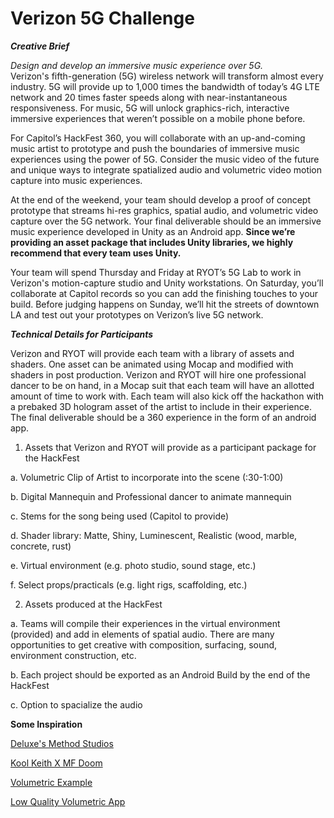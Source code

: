 # Verizon 5G Challenge

_**Creative Brief**_ 

_Design and develop an immersive music experience over 5G._  
Verizon's fifth-generation \(5G\) wireless network will transform almost every industry. 5G will provide up to 1,000 times the bandwidth of today’s 4G LTE network and 20 times faster speeds along with near-instantaneous responsiveness. For music, 5G will unlock graphics-rich, interactive immersive experiences that weren’t possible on a mobile phone before.   
  
For Capitol’s HackFest 360, you will collaborate with an up-and-coming music artist to prototype and push the boundaries of immersive music experiences using the power of 5G. Consider the music video of the future and unique ways to integrate spatialized audio and volumetric video motion capture into music experiences.   
  
At the end of the weekend, your team should develop a proof of concept prototype that streams hi-res graphics, spatial audio, and volumetric video capture over the 5G network. Your final deliverable should be an immersive music experience developed in Unity as an Android app. ​**Since we’re providing an asset package that includes Unity libraries, we highly recommend that every team uses Unity.** 

Your team will spend Thursday and Friday at RYOT’s 5G Lab to work in Verizon's motion-capture studio and Unity workstations. On Saturday, you’ll collaborate at Capitol records so you can add the finishing touches to your build. Before judging happens on Sunday, we’ll hit the streets of downtown LA and test out your prototypes on Verizon’s live 5G network.  
  


_**Technical Details for Participants**_   
  
Verizon and RYOT will provide each team with a library of assets and shaders. One asset can be animated using Mocap and modified with shaders in post production. Verizon and RYOT will hire one professional dancer to be on hand, in a Mocap suit that each team will have an allotted amount of time to work with. Each team will also kick off the hackathon with a prebaked 3D hologram asset of the artist to include in their experience. The final deliverable should be a 360 experience in the form of an android app.   
  
1. Assets that Verizon and RYOT will provide as a participant package for the HackFest 

a. Volumetric Clip of Artist to incorporate into the scene \(:30-1:00\) 

b. Digital Mannequin and Professional dancer to animate mannequin 

c. Stems for the song being used \(Capitol to provide\) 

d. Shader library: Matte, Shiny, Luminescent, Realistic \(wood, marble, concrete, rust\) 

e. Virtual environment \(e.g. photo studio, sound stage, etc.\) 

f. Select props/practicals \(e.g. light rigs, scaffolding, etc.\)  
  


2. Assets produced at the HackFest 

a. Teams will compile their experiences in the virtual environment \(provided\) and add in elements of spatial audio. There are many opportunities to get creative with composition, surfacing, sound, environment construction, etc. 

b. Each project should be exported as an Android Build by the end of the HackFest

c. Option to spacialize the audio



**Some Inspiration**

[Deluxe's Method Studios](https://vimeo.com/169599296)

[Kool Keith X MF Doom](https://vimeo.com/187604216)

[Volumetric Example](https://www.youtube.com/watch?v=lWLZ4RfUpTQ)

[Low Quality Volumetric App](https://itunes.apple.com/us/app/fuse-it-ar-video-story-maker/id1294295138?mt=8)

